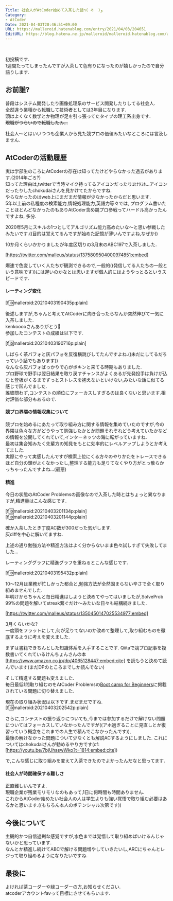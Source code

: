 ```yaml
---
Title: 社会人がAtCoder始めて入茶した話٩( ᐛ  )و
Category:
- AtCoder
Date: 2021-04-03T20:46:51+09:00
URL: https://malleroid.hatenablog.com/entry/2021/04/03/204651
EditURL: https://blog.hatena.ne.jp/malleroid/malleroid.hatenablog.com/atom/entry/26006613706358928
---
```


<p><br data-mce-bogus="1"></p>

初投稿です.  
1週間たってしまったんですが入茶して色有りになったのが嬉しかったので自分語りします.

## お前誰?

普段はシステム開発したり画像処理系のサービス開発したりしてる社会人.   
全然違う業種から転職して技術者としては3年目になります.  
頭はよくなく数学とか物理が足を引っ張ってたタイプの理工系出身です.  
<s>現職がつらいので転職したみ...</s>  

社会人～とはいいつつも企業人から見た競プロの価値みたいなところには言及しません.

## AtCoderの活動履歴

実は学部生のころにAtCoderの存在は知ってたけどやらなかった過去があります.(2014年ごろ?)     
知ってた理由は,twitterで当時マイク持ってるアイコンだったりｺﾋﾅﾀﾐﾎ...アイコンだったりしたchokudaiさんを見かけてたからですね.  
やらなかったのはweb上にまだまだ情報が少なかったからだと思います.   
5年以上前の私程度の検索能力,情報処理能力,英語力等々では, プログラム書いたことほとんどなかったのもありAtCoder含め競プロ参戦ってハードル高かったんですよね, 多分.

2020年5月にスキルの1つとしてアルゴリズム能力高めたいな～と思い参戦したみたいです.((目的は覚えてるんですが始めた記憶が薄いんですよね,なぜか))

10か月くらいかかりましたが年度区切りの3月末のABC197で入茶しました.  

[https://twitter.com/malIeus/status/1375809504000974851:embed]


爆速で色変していく人たちが観測できるので,一般的((発信してる人たちの一般という意味です))には遅いのかなとは思いますが個人的にはようやっとるというスピードです.


#### レーティング変化

[f:id:malleroid:20210403190435p:plain]

後述しますが,ちゃんと考えてAtCoderに向き合ったらなんか突然伸びて一気に入茶しました.  
kenkooooさんありがとう🤗  
参加したコンテストの成績は以下です.

[f:id:malleroid:20210403190716p:plain]

しばらく茶パフォと灰パフォを反復横跳びしてたんですよね.((未だにしてるだろっていう話でもあります))  
なんなら灰パフォばっかりで心がポキンと来てる時期もありました.  
プロ野球で野手は翌日結果を取り戻すチャンスがよくあるが先発投手は負けが込むと登板がくるまでずっとストレスを抱えないといけない,みたいな話に似てる感じで凹んでました.  
誰彼問わず,コンテストの順位にフォーカスしすぎるのは良くないと思います.相対評価な部分もあるので.  


#### 競プロ界隈の情報収集について

競プロを始めるにあたって取り組み方に関する情報を集めていたのですが,今の界隈は色々な方がどうやって勉強したかとか問題それぞれどう考えていたかなどの情報を公開してくれていて,インターネッツの海に転がっていますね.  
最初は集合知みたく先輩方の知見をもとに効率的にレベルアップしようとか考えてました.  
実際にやって実感したんですが検索上位にくる方々のやりかたをトレースできるほど自分の頭がよくなかったし,整理する能力も足りてなくやり方がとっ散らかっちゃったんですよね...(最悪)


#### 精進

今日の状態のAtCoder Problemsの画像なので入茶した時とはちょっと異なりますが,精進量はこんな感じです.

[f:id:malleroid:20210403201134p:plain]
[f:id:malleroid:20210403201144p:plain]

確か入茶したとき丁度AC数が300だった気がします.  
灰diffを中心に解いてますね.  

上述の通り勉強方法や精進方法はよく分からないまま色々試しすぎて失敗してました...

レーティンググラフに精進グラフを重ねるとこんな感じです.

[f:id:malleroid:20210403195432p:plain]


10～12月は業務が忙しかった都合と,勉強方法が全然固まらない辛さで全く取り組めませんでした.  
年明けからちゃんと毎日精進はしようと決めてやってはいましたが,SolveProb 99%の問題を解いてstreak繋ぐだけ～みたいな日々も結構続きました.

[https://twitter.com/malIeus/status/1350450147025534977:embed]

3月くらいかな?  
一度頭をフラットにして,何が足りてないのか改めて整理して,取り組むものを徹底するように考えを変えました.  

まずは書籍できちんとした知識体系を入手することです.
Qiitaで競プロ記事を複数書いてくれているけんちょんさんの本
[https://www.amazon.co.jp/dp/4065128447:embed:cite]
を読もうと決めて読んでいます(まだDPのところまでしか読んでない)

そして精進する問題も変えました.  
毎日最低1問取り組むのをAtCoder Problemsの[Boot camp for Beginners](https://kenkoooo.com/atcoder/#/training/Boot%20camp%20for%20Beginners/1)に掲載されている問題に切り替えました.

現在の取り組み状況は以下です.まだまだですね.
[f:id:malleroid:20210403202542p:plain]

さらに,コンテストの振り返りについても,今までは参加するだけで解けない問題についてはフォーカスしていなかったんですが((アホ過ぎることに見直しとか復習っていう概念をこれまでの人生で積んでこなかったんです)),  
最後の解けなかった問題について少なくとも解説ACするようにしました.
これについてはchokudaiさんが勧めるやり方です(cf:[https://youtu.be/7bjUhaswWko?t=1814:embed:cite])

で,こんな感じに取り組みを変えて入茶できたのでよかったんだなと思ってます.


#### 社会人が時間確保する難しさ

正直難しいんですよ.  
現職企業が残業モリモリなのもあって,1日に何時間も時間ありません.  
これからAtCoder始めたい社会人の人は学生よりも強い覚悟で取り組む必要はあるかと思います.((もちろん本人のポテンシャル次第です))


## 今後について

主観的かつ自信過剰な感覚ですが,水色までは覚悟して取り組めばいけるんじゃないかと思っています.  
なんとか精進し続けてABCで解ける問題増やしていきたいし,ARCにちゃんとレジって取り組めるようになりたいですね.


## 最後に

よければ茶コーダーや緑コーダーの方,お知らせください.  
atcoderアカウントfavって目標にさせてもらいます.



